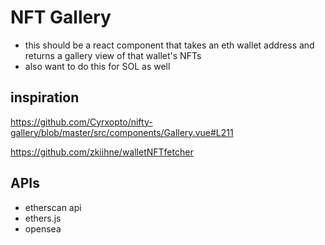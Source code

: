 # NFT Gallery

- this should be a react component that takes an eth wallet address and returns a gallery view of that wallet's NFTs
- also want to do this for SOL as well

## inspiration

https://github.com/Cyrxopto/nifty-gallery/blob/master/src/components/Gallery.vue#L211

https://github.com/zkiihne/walletNFTfetcher

## APIs

- etherscan api
- ethers.js
- opensea
